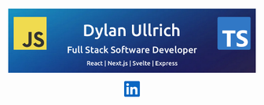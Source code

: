 ![Dylan Ullrich - GitHub Banner](./images/github-banner.png)

<p align="center">
<a href="https://www.linkedin.com/in/dsullrich/" target="_blank" rel="noopener noreferrer"><img height="32" src="./images/linkedin.svg" alt="linkedin logo"></a>
</p>
